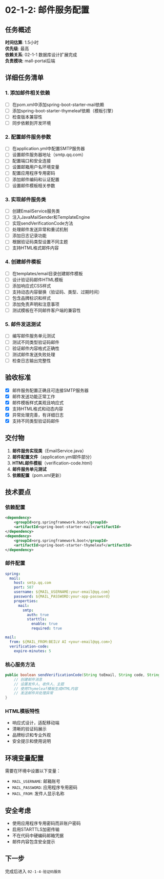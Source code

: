 # 02-1-2: 邮件服务配置

## 任务概述
**时间估算**: 1.5小时  
**优先级**: 最高  
**依赖关系**: 02-1-1 数据库设计扩展完成  
**负责模块**: mall-portal后端

## 详细任务清单

### 1. 添加邮件相关依赖
- [ ] 在pom.xml中添加spring-boot-starter-mail依赖
- [ ] 添加spring-boot-starter-thymeleaf依赖（模板引擎）
- [ ] 检查版本兼容性
- [ ] 同步依赖到开发环境

### 2. 配置邮件服务参数
- [ ] 在application.yml中配置SMTP服务器
- [ ] 设置邮件服务器地址（smtp.qq.com）
- [ ] 配置端口和安全连接
- [ ] 设置邮箱用户名环境变量
- [ ] 配置应用程序专用密码
- [ ] 添加邮件编码和认证配置
- [ ] 设置邮件模板相关参数

### 3. 实现邮件服务类
- [ ] 创建EmailService服务类
- [ ] 注入JavaMailSender和TemplateEngine
- [ ] 实现sendVerificationCode方法
- [ ] 处理邮件发送异常和重试机制
- [ ] 添加日志记录功能
- [ ] 根据验证码类型设置不同主题
- [ ] 支持HTML格式邮件内容

### 4. 创建邮件模板
- [ ] 在templates/email目录创建邮件模板
- [ ] 设计验证码邮件HTML模板
- [ ] 添加响应式CSS样式
- [ ] 支持动态内容替换（验证码、类型、过期时间）
- [ ] 包含品牌标识和样式
- [ ] 添加免责声明和注意事项
- [ ] 测试模板在不同邮件客户端的兼容性

### 5. 邮件发送测试
- [ ] 编写邮件服务单元测试
- [ ] 测试不同类型验证码邮件
- [ ] 验证邮件内容格式正确性
- [ ] 测试邮件发送失败处理
- [ ] 检查日志输出完整性

## 验收标准
- [x] 邮件服务配置正确且可连接SMTP服务器
- [x] 邮件发送功能正常工作
- [x] 邮件模板样式美观且响应式
- [x] 支持HTML格式和动态内容
- [x] 异常处理完善，有详细日志
- [x] 支持不同类型验证码邮件

## 交付物
1. **邮件服务实现类**（EmailService.java）
2. **邮件配置文件**（application.yml邮件部分）
3. **HTML邮件模板**（verification-code.html）
4. **邮件服务单元测试**
5. **依赖配置**（pom.xml更新）

## 技术要点

### 依赖配置
```xml
<dependency>
    <groupId>org.springframework.boot</groupId>
    <artifactId>spring-boot-starter-mail</artifactId>
</dependency>
<dependency>
    <groupId>org.springframework.boot</groupId>
    <artifactId>spring-boot-starter-thymeleaf</artifactId>
</dependency>
```

### 邮件配置
```yaml
spring:
  mail:
    host: smtp.qq.com
    port: 587
    username: ${MAIL_USERNAME:your-email@qq.com}
    password: ${MAIL_PASSWORD:your-app-password}
    properties:
      mail:
        smtp:
          auth: true
          starttls:
            enable: true
            required: true

mail:
  from: ${MAIL_FROM:BEILV AI <your-email@qq.com>}
  verification-code:
    expire-minutes: 5
```

### 核心服务方法
```java
public boolean sendVerificationCode(String toEmail, String code, String type) {
    // 创建邮件消息
    // 设置发件人、收件人、主题
    // 使用Thymeleaf模板生成HTML内容
    // 发送邮件并处理异常
}
```

### HTML模板特性
- 响应式设计，适配移动端
- 清晰的验证码展示
- 品牌标识和专业外观
- 安全提示和使用说明

## 环境变量配置
需要在环境中设置以下变量：
- `MAIL_USERNAME`: 邮箱账号
- `MAIL_PASSWORD`: 应用程序专用密码
- `MAIL_FROM`: 发件人显示名称

## 安全考虑
- 使用应用程序专用密码而非账户密码
- 启用STARTTLS加密传输
- 不在代码中硬编码邮箱凭据
- 邮件内容包含安全提示

## 下一步
完成后进入 `02-1-4-验证码服务`